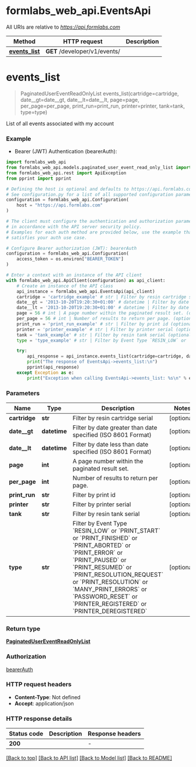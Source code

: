 # formlabs_web_api.EventsApi

All URIs are relative to *https://api.formlabs.com*

Method | HTTP request | Description
------------- | ------------- | -------------
[**events_list**](EventsApi.md#events_list) | **GET** /developer/v1/events/ | 


# **events_list**
> PaginatedUserEventReadOnlyList events_list(cartridge=cartridge, date__gt=date__gt, date__lt=date__lt, page=page, per_page=per_page, print_run=print_run, printer=printer, tank=tank, type=type)



List of all events associated with my account

### Example

* Bearer (JWT) Authentication (bearerAuth):

```python
import formlabs_web_api
from formlabs_web_api.models.paginated_user_event_read_only_list import PaginatedUserEventReadOnlyList
from formlabs_web_api.rest import ApiException
from pprint import pprint

# Defining the host is optional and defaults to https://api.formlabs.com
# See configuration.py for a list of all supported configuration parameters.
configuration = formlabs_web_api.Configuration(
    host = "https://api.formlabs.com"
)

# The client must configure the authentication and authorization parameters
# in accordance with the API server security policy.
# Examples for each auth method are provided below, use the example that
# satisfies your auth use case.

# Configure Bearer authorization (JWT): bearerAuth
configuration = formlabs_web_api.Configuration(
    access_token = os.environ["BEARER_TOKEN"]
)

# Enter a context with an instance of the API client
with formlabs_web_api.ApiClient(configuration) as api_client:
    # Create an instance of the API class
    api_instance = formlabs_web_api.EventsApi(api_client)
    cartridge = 'cartridge_example' # str | Filter by resin cartridge serial (optional)
    date__gt = '2013-10-20T19:20:30+01:00' # datetime | Filter by date greater than date specified (ISO 8601 Format) (optional)
    date__lt = '2013-10-20T19:20:30+01:00' # datetime | Filter by date less than date specified (ISO 8601 Format) (optional)
    page = 56 # int | A page number within the paginated result set. (optional)
    per_page = 56 # int | Number of results to return per page. (optional)
    print_run = 'print_run_example' # str | Filter by print id (optional)
    printer = 'printer_example' # str | Filter by printer serial (optional)
    tank = 'tank_example' # str | Filter by resin tank serial (optional)
    type = 'type_example' # str | Filter by Event Type `RESIN_LOW` or `PRINT_START` or `PRINT_FINISHED` or `PRINT_ABORTED` or `PRINT_ERROR` or `PRINT_PAUSED` or `PRINT_RESUMED` or `PRINT_RESOLUTION_REQUEST` or `PRINT_RESOLUTION` or `MANY_PRINT_ERRORS` or `PASSWORD_RESET` or `PRINTER_REGISTERED` or `PRINTER_DEREGISTERED`  (optional)

    try:
        api_response = api_instance.events_list(cartridge=cartridge, date__gt=date__gt, date__lt=date__lt, page=page, per_page=per_page, print_run=print_run, printer=printer, tank=tank, type=type)
        print("The response of EventsApi->events_list:\n")
        pprint(api_response)
    except Exception as e:
        print("Exception when calling EventsApi->events_list: %s\n" % e)
```



### Parameters


Name | Type | Description  | Notes
------------- | ------------- | ------------- | -------------
 **cartridge** | **str**| Filter by resin cartridge serial | [optional] 
 **date__gt** | **datetime**| Filter by date greater than date specified (ISO 8601 Format) | [optional] 
 **date__lt** | **datetime**| Filter by date less than date specified (ISO 8601 Format) | [optional] 
 **page** | **int**| A page number within the paginated result set. | [optional] 
 **per_page** | **int**| Number of results to return per page. | [optional] 
 **print_run** | **str**| Filter by print id | [optional] 
 **printer** | **str**| Filter by printer serial | [optional] 
 **tank** | **str**| Filter by resin tank serial | [optional] 
 **type** | **str**| Filter by Event Type &#x60;RESIN_LOW&#x60; or &#x60;PRINT_START&#x60; or &#x60;PRINT_FINISHED&#x60; or &#x60;PRINT_ABORTED&#x60; or &#x60;PRINT_ERROR&#x60; or &#x60;PRINT_PAUSED&#x60; or &#x60;PRINT_RESUMED&#x60; or &#x60;PRINT_RESOLUTION_REQUEST&#x60; or &#x60;PRINT_RESOLUTION&#x60; or &#x60;MANY_PRINT_ERRORS&#x60; or &#x60;PASSWORD_RESET&#x60; or &#x60;PRINTER_REGISTERED&#x60; or &#x60;PRINTER_DEREGISTERED&#x60;  | [optional] 

### Return type

[**PaginatedUserEventReadOnlyList**](PaginatedUserEventReadOnlyList.md)

### Authorization

[bearerAuth](../README.md#bearerAuth)

### HTTP request headers

 - **Content-Type**: Not defined
 - **Accept**: application/json

### HTTP response details

| Status code | Description | Response headers |
|-------------|-------------|------------------|
**200** |  |  -  |

[[Back to top]](#) [[Back to API list]](../README.md#documentation-for-api-endpoints) [[Back to Model list]](../README.md#documentation-for-models) [[Back to README]](../README.md)

